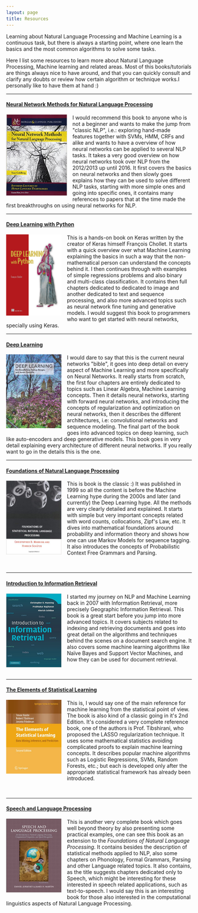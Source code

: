 ```yaml
---
layout: page
title: Resources
---
```


Learning about Natural Language Processing and Machine Learning is a continuous task, but there is always a starting point, where one learn the basics and the most common algorithms to solve some tasks.

Here I list some resources to learn more about Natural Language Processing, Machine learning and related areas. Most of this books/tutorials are things always nice to have around, and that you can quickly consult and clarify any doubts or review how certain algorithm or technique works.I personally like to have them at hand :)

<!--
https://my.fsf.org/donate
-->

<!--
https://www.flipcause.com/secure/supporters/MjM2OA==
-->

<!--
https://www.apache.org/foundation/contributing.html
-->

---

#### [__Neural Network Methods for Natural Language Processing__](https://www.morganclaypool.com/doi/abs/10.2200/S00762ED1V01Y201703HLT037)

<p>
<a href="https://www.morganclaypool.com/doi/abs/10.2200/S00762ED1V01Y201703HLT037"><img style="float: left; margin: 0px 15px 15px 0px;" alt="Neural Network Methods for Natural Language Processing" src="/assets/images/resources/neural_networks_for_nlp.jpg" height="220" width="165"></a>
I would recommend this book to anyone who is not a beginner and wants to make the jump from "classic NLP", i.e.: exploring hand-made features together with SVMs, HMM, CRFs and alike and wants to have a overview of how neural networks can be applied to several NLP tasks. It takes a very good overview on how neural networks took over NLP from the 2012/2013 up until 2016. It first covers the basics on neural networks and then slowly goes explains how they can be used to solve different NLP tasks, starting with more simple ones and going into specific ones, it contains many references to papers that at the time made the first breakthroughs on using neural networks for NLP.
</p>

---

#### [__Deep Learning with Python__](https://www.manning.com/books/deep-learning-with-python)

<p>
<a href="https://www.manning.com/books/deep-learning-with-python">
<img style="float: left; margin: 0px 15px 15px 0px;" alt="Deep Learning with Python" src="/assets/images/resources/Chollet-DLP-HI.png" height="220" width="150"></a>

This is a hands-on book on Keras written by the creator of Keras himself François Chollet. It starts with a quick overview over what Machine Learning explaining the basics in such a way that the non-mathematical person can understand the concepts behind it. I then continues through with examples of simple regressions problems and also binary and multi-class classification.
It contains then full chapters dedicated to dedicated to image and another dedicated to text and sequence processing, and also more advanced topics such as neural network fine tuning and generative models. I would suggest this book to programmers who want to get started with neural networks, specially using Keras.
</p>

---

#### [__Deep Learning__](https://www.deeplearningbook.org/)

<p>
<a href="https://www.deeplearningbook.org/">
<img style="float: left; margin: 0px 15px 15px 0px;" alt="Deep learning" src="/assets/images/resources/deep_learning.jpg" height="200" width="150"></a>
I would dare to say that this is the current neural networks "bible", it goes into deep detail on every aspect of Machine Learning and more specifically on Neural Networks. It really starts from scratch, the first four chapters are entirely dedicated to topics such as Linear Algebra, Machine Learning concepts. Then it details neural networks, starting with forward neural networks, and introducing the concepts of regularization and optimization on neural networks, then it describes the different architectures, i.e: convolutional networks and sequence modeling. The final part of the book goes into advanced topics on deep learning, such like auto-encoders and deep generative models. This book goes in very detail explaining every architecture of different neural networks. If you really want to go in the details this is the one.
</p>



---

#### [__Foundations of Natural Language Processing__](https://nlp.stanford.edu/fsnlp/)


<p>
<a href="https://nlp.stanford.edu/fsnlp/">
<img style="float: left; margin: 0px 15px 15px 0px;" alt="Foundations of Natural Language Processing" src="/assets/images/resources/foundations_of_statistical_nlp.jpg" height="200" width="150"></a>
This is book is the classic :) It was published in 1999 so all the content is before the Machine Learning hype during the 2000s and later (and currently) the Deep Learning hype. All the methods are very clearly detailed and explained. It starts with simple but very important concepts related with word counts, collocations, Zipf's Law, etc. It dives into mathematical foundations around probability and information theory and shows how one can use Markov Models for sequence tagging. It also introduces the concepts of Probabilistic Context Free Grammars and Parsing.
</p>

<br>

---

#### [__Introduction to Information Retrieval__](https://nlp.stanford.edu/IR-book/information-retrieval-book.html)

<p>
<a href="https://nlp.stanford.edu/IR-book/information-retrieval-book.html"><img style="float: left; margin: 0px 15px 15px 0px;" alt="Introduction to Information Retrieval" src="/assets/images/resources/information_retrieval.jpg" height="200" width="150"></a>
I started my journey on NLP and Machine Learning back in 2007 with Information Retrieval, more precisely Geographic Information Retrieval. This book is a great start before you  jump into more advanced topics. It covers subjects related to indexing and retrieving documents and goes into great detail on the algorithms and techniques behind the scenes on a document search engine. It also covers some machine learning algorithms like Naïve Bayes and Support Vector Machines, and how they can be used for document retrieval.
</p>

<br>

---

#### [__The Elements of Statistical Learning__](http://web.stanford.edu/~hastie/ElemStatLearn/)

<p>
<a href="http://web.stanford.edu/~hastie/ElemStatLearn/">
<img style="float: left; margin: 0px 15px 15px 0px;" alt="The Elements of Statistical Learning" src="/assets/images/resources/elements_of_statistical_learning.jpg" height="200" width="150"></a>

This is, I would say one of the main reference for machine learning from the statistical point of view. The book is also kind of a classic going in it's 2nd Edition. It's considered a very complete reference book, one of the authors is Prof. Tibshirani, who proposed the LASSO regularization technique. It uses some mathematical statistics avoiding complicated proofs to explain machine learning concepts. It describes popular machine algorithms such as Logistic Regressions, SVMs, Random Forests, etc.; but each is developed only after the appropriate statistical framework has already been introduced.
</p>

<br>

---

#### [__Speech and Language Processing__](https://web.stanford.edu/~jurafsky/slp3/)

<p>
<a href="https://web.stanford.edu/~jurafsky/slp3/">
<img style="float: left; margin: 0px 15px 15px 0px;" alt="Speech and Language Processing" src="/assets/images/resources/speech_and_lang_process.jpg" height="200" width="150"></a>

This is another very complete book which goes well beyond theory by also presenting some practical examples, one can see this book as an extension to the <i>Foundations of Natural Language Processing</i>. It contains besides the description of statistical methods applied to NLP, also some chapters on Phonology, Formal Grammars, Parsing and other Language related topics. It also contains, as the title suggests chapters dedicated only to Speech, which might be interesting for these interested in speech related applications, such as text-to-speech. I would say this is an interesting book for those also interested in the computational linguistics aspects of Natural Language Processing.

</p>